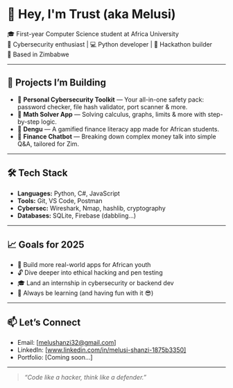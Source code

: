 # 👋 Hey, I'm Trust (aka Melusi)

🎓 First-year Computer Science student at Africa University  
🔐 Cybersecurity enthusiast | 💻 Python developer | 🚀 Hackathon builder  
📍 Based in Zimbabwe

---

## 🧰 Projects I’m Building

- 🔐 **Personal Cybersecurity Toolkit** — Your all-in-one safety pack: password checker, file hash validator, port scanner & more.
- 🧮 **Math Solver App** — Solving calculus, graphs, limits & more with step-by-step logic.
- 🧠 **Dengu** — A gamified finance literacy app made for African students.
- 💬 **Finance Chatbot** — Breaking down complex money talk into simple Q&A, tailored for Zim.

---

## 🛠️ Tech Stack

- **Languages:** Python, C#, JavaScript  
- **Tools:** Git, VS Code, Postman  
- **Cybersec:** Wireshark, Nmap, hashlib, cryptography  
- **Databases:** SQLite, Firebase (dabbling…)

---

## 📈 Goals for 2025

- 🚧 Build more real-world apps for African youth  
- 🔓 Dive deeper into ethical hacking and pen testing  
- 🎓 Land an internship in cybersecurity or backend dev  
- 🧠 Always be learning (and having fun with it 😎)

---

## 📫 Let’s Connect

- Email: [melushanzi32@gmail.com]  
- LinkedIn: [www.linkedin.com/in/melusi-shanzi-1875b3350]  
- Portfolio: [Coming soon...]

---

> _“Code like a hacker, think like a defender.”_

